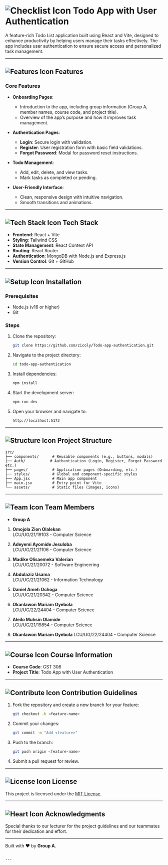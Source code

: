 # ![Checklist Icon](https://img.icons8.com/emoji/48/000000/check-mark-emoji.png "Checklist") Todo App with User Authentication

A feature-rich Todo List application built using React and Vite, designed to enhance productivity by helping users manage their tasks effectively. The app includes user authentication to ensure secure access and personalized task management.

---

## ![Features Icon](https://img.icons8.com/ios-filled/50/000000/list.png "Features") Features

### Core Features
- **Onboarding Pages**:
  - Introduction to the app, including group information (Group A, member names, course code, and project title).
  - Overview of the app’s purpose and how it improves task management.

- **Authentication Pages**:
  - **Login**: Secure login with validation.
  - **Register**: User registration form with basic field validations.
  - **Forgot Password**: Modal for password reset instructions.

- **Todo Management**:
  - Add, edit, delete, and view tasks.
  - Mark tasks as completed or pending.

- **User-Friendly Interface**:
  - Clean, responsive design with intuitive navigation.
  - Smooth transitions and animations.

---

## ![Tech Stack Icon](https://img.icons8.com/color/48/000000/system-task.png "Tech Stack") Tech Stack
- **Frontend**: React + Vite  
- **Styling**: Tailwind CSS  
- **State Management**: React Context API  
- **Routing**: React Router  
- **Authentication**: MongoDB with Node.js and Express.js  
- **Version Control**: Git + GitHub  

---

## ![Setup Icon](https://img.icons8.com/color/48/000000/settings.png "Setup") Installation

### Prerequisites
- Node.js (v16 or higher)
- Git

### Steps
1. Clone the repository:
   ```bash
   git clone https://github.com/zicoly/Todo-app-authentication.git
   ```
2. Navigate to the project directory:
   ```bash
   cd todo-app-authentication
   ```
3. Install dependencies:
   ```bash
   npm install
   ```
4. Start the development server:
   ```bash
   npm run dev
   ```
5. Open your browser and navigate to:
   ```text
   http://localhost:5173
   ```

---

## ![Structure Icon](https://img.icons8.com/dusk/64/000000/folder-invoices.png "Folder Structure") Project Structure
```
src/
├── components/      # Reusable components (e.g., buttons, modals)
├── Auth/           # Authentication (Login, Register, Forgot Password etc.)
├── pages/           # Application pages (Onboarding, etc.)
├── styles/          # Global and component-specific styles
├── App.jsx          # Main app component
├── main.jsx         # Entry point for Vite
└── assets/          # Static files (images, icons)
```

---

## ![Team Icon](https://img.icons8.com/color/48/000000/conference-call.png "Team") Team Members
- **Group A**  
1. **Omojola Zion Olalekan**  
   LCU/UG/21/19103 - Computer Science  

2. **Adeyemi Ayomide Jesuloba**  
   LCU/UG/21/21106 - Computer Science  

3. **Madike Olisaemeka Valerian**  
   LCU/UG/21/20072 - Software Engineering  

4. **Abdulaziz Usama**  
   LCU/UG/21/21062 - Information Technology  

5. **Daniel Ameh Ochoga**  
   LCU/UG/21/20342 - Computer Science  

6. **Okanlawon Mariam Oyebola**  
   LCU/UG/22/24404 - Computer Science  

7. **Aleilo Muhsin Olamide**  
   LCU/UG/21/19854 - Computer Science  

8. **Okanlawon Mariam Oyebola**
   LCU/UG/22/24404 - Computer Science

---

## ![Course Icon](https://img.icons8.com/external-flat-juicy-fish/48/000000/external-book-education-flat-flat-juicy-fish.png "Course") Course Information
- **Course Code**: GST 306  
- **Project Title**: Todo App with User Authentication  

---

## ![Contribute Icon](https://img.icons8.com/fluency/48/000000/pull-request.png "Contribute") Contribution Guidelines
1. Fork the repository and create a new branch for your feature:
   ```bash
   git checkout -b <feature-name>
   ```
2. Commit your changes:
   ```bash
   git commit -m "Add <feature>"
   ```
3. Push to the branch:
   ```bash
   git push origin <feature-name>
   ```
4. Submit a pull request for review.

---

## ![License Icon](https://img.icons8.com/color/48/000000/copyright.png "License") License
This project is licensed under the [MIT License](https://opensource.org/licenses/MIT).

---

## ![Heart Icon](https://img.icons8.com/emoji/48/000000/red-heart.png "Built with Love") Acknowledgments
Special thanks to our lecturer for the project guidelines and our teammates for their dedication and effort.

---

Built with ❤️ by **Group A**.
```

---
